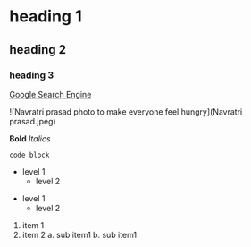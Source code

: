 # heading 1
## heading 2
### heading 3


[Google Search Engine](https://www.google.com)

![Navratri prasad photo to make everyone feel hungry](Navratri prasad.jpeg)

**Bold**
_Italics_

`code block`

- level 1
  - level 2

* level 1
  * level 2

1. item 1
2. item 2
  a. sub item1
  b. sub item1
